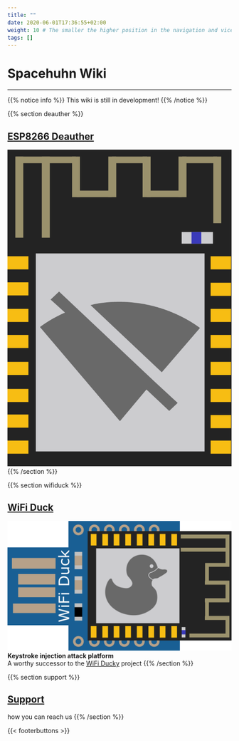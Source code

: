 ```yaml
---
title: ""
date: 2020-06-01T17:36:55+02:00
weight: 10 # The smaller the higher position in the navigation and vice versa
tags: []
---
```


# Spacehuhn Wiki

---

{{% notice info %}}
This wiki is still in development!
{{% /notice %}}

{{% section deauther %}}
## [ESP8266 Deauther](deauther)
![ESP8266 Deauther Logo](/media/deauther_logo.png?height=100px)
{{% /section %}}

{{% section wifiduck %}}
## [WiFi Duck](wifiduck)  
![WiFi Duck Logo](/media/wifi_duck_logo.png?height=100px)  
**Keystroke injection attack platform**  
A worthy successor to the [WiFi Ducky](https://github.com/spacehuhn/wifi_ducky/) project
{{% /section %}}

{{% section support %}}
## [Support](support)
how you can reach us
{{% /section %}}

{{< footerbuttons >}}